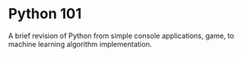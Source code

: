 # Python 101
A brief revision of Python from simple console applications, game, to machine learning algorithm implementation.
